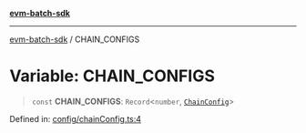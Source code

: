 [**evm-batch-sdk**](../README.md)

***

[evm-batch-sdk](../globals.md) / CHAIN\_CONFIGS

# Variable: CHAIN\_CONFIGS

> `const` **CHAIN\_CONFIGS**: `Record`\<`number`, [`ChainConfig`](../interfaces/ChainConfig.md)\>

Defined in: [config/chainConfig.ts:4](https://github.com/akasharora963/evm-batch-sdk/blob/5b37c2ea625e7e8fce545be782ecdf3df051c29b/src/config/chainConfig.ts#L4)
